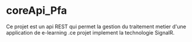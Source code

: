 # coreApi_Pfa
Ce projet est un api REST qui permet la gestion du traitement metier d'une application de e-learning .ce projet implement la technologie SignalR.
